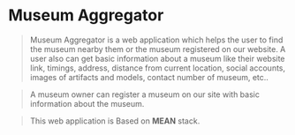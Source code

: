 # Museum Aggregator

> Museum Aggregator is a web application which helps the user to find the museum nearby them or the museum registered on our website. A user also can get basic information about a museum like their website link, timings, address, distance from current location, social accounts, images of artifacts and models, contact number of museum, etc..

> A museum owner can register a museum on our site with basic information about the museum. 

> This web application is Based on **MEAN** stack.
